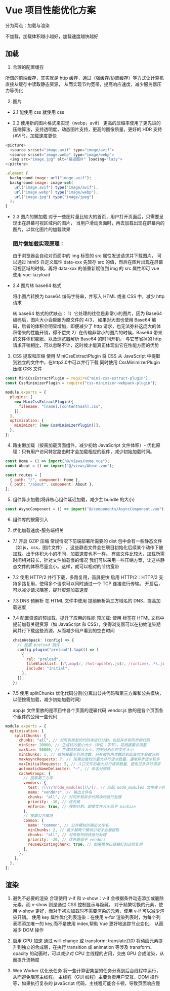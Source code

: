 # Vue 项目性能优化方案

分为两点：加载与渲染

不加载，加载体积越小越好，加载速度越快越好

## 加载

1. 合理的配置缓存

所谓的前端缓存，其实就是 http 缓存，通过（强缓存/协商缓存）等方式让计算机直接从缓存中读取静态资源，
从而实现节约宽带，提高响应速度，减少服务器压力等优化

2. 图片

- 2.1 能使用 css 就使用 css

- 2.2 使用新的图片格式来实现（webp，avif）
  更高的压缩率使用了更先进的压缩算法，支持透明度，动态图片支持，更高的图像质量，更好的 HDR 支持 (AVIF)，加载速度更快

```js
<picture>
  <source srcset="image.avif" type="image/avif">
  <source srcset="image.webp" type="image/webp">
  <img src="image.jpg" alt="描述图片" loading="lazy">
</picture>

.element {
  background-image: url("image.avif");
  background-image: image-set(
    url("image.avif") type("image/avif"),
    url("image.webp") type("image/webp"),
    url("image.jpg") type("image/jpeg")
  );
}
```

- 2.3 图片的懒加载
  对于一些图片量比较大的首页，用户打开页面后，只需要呈现出在屏幕可视区域内的图片，
  当用户滑动页面时，再去加载出现在屏幕内的图片，以优化图片的加载效果

  ### 图片懒加载实现原理：

  由于浏览器会自动对页面中的 img 标签的 src 属性发送请求并下载图片，
  可以通过 html5 自定义属性 data-xxx 先暂存 src 的值，然后在图片出现在屏幕可视区域的时候，再将 data-xxx 的值重新赋值到 img 的 src 属性即可
  vue 使用 vue-lazyload

- 2.4 图片转 base64 格式

  将小图片转换为 base64 编码字符串，并写入 HTML 或者 CSS 中，减少 http 请求

  转 base64 格式的优缺点：
  1）它处理的往往是非常小的图片，因为 Base64 编码后，图片大小会膨胀为原文件的 4/3，
  如果对大图也使用 Base64 编码，后者的体积会明显增加，即便减少了 http 请求，也无法弥补这庞大的体积带来的性能开销，得不偿失
  2）在传输非常小的图片的时候，Base64 带来的文件体积膨胀、以及浏览器解析 Base64 的时间开销，
  与它节省掉的 http 请求开销相比，可以忽略不计，这时候才能真正体现出它在性能方面的优势

3. CSS 提取和压缩
   使用 MiniCssExtractPlugin 将 CSS 从 JavaScript 中提取到独立的文件中，在http2.0中可以并行下载
   同时使用 CssMinimizerPlugin 压缩 CSS 文件

```js
const MiniCssExtractPlugin = require("mini-css-extract-plugin");
const CssMinimizerPlugin = require("css-minimizer-webpack-plugin");

module.exports = {
  plugins: [
    new MiniCssExtractPlugin({
      filename: "[name].[contenthash].css",
    }),
  ],
  optimization: {
    minimizer: [new CssMinimizerPlugin()],
  },
};
```

4. 路由懒加载（按需加载页面组件，减少初始 JavaScript 文件体积）- 优化原理：只有用户访问特定路由时才会加载相应的组件，减少初始加载时间。

```js
const Home = () => import("@/views/Home.vue");
const About = () => import("@/views/About.vue");

const routes = [
  { path: "/", component: Home },
  { path: "/about", component: About },
];
```

5. 组件异步加载(将非核心组件延迟加载，减少主 bundle 的大小)

```js
const AsyncComponent = () => import("@/components/AsyncComponent.vue");
```

6. 组件库的按需引入

7. 优化加载速度-服务端相关

- 7.1 开启 GZIP 压缩
  常规情况下前端部署所需要的 dist 包中会有一些静态文件（如 js，css，图片文件）
  。这些静态文件会在项目初始化后续某个动作下被加载。出于体积大小的不同，加载速度也不一样。
  有些文件比较大，加载所需时间相对较长，针对文件加载慢的情况
  我们可以采用一些压缩方案，让这些静态文件的体积尽量变小。这样，就可以相对的节约宽带
- 7.2 使用 HTTP/2 并行下载，多路复用，首屏更快
  启用 HTTP/2：HTTP/2 支持多路复用，使得多个请求可以同时通过一个 TCP 连接进行传输。
  开启后，可以减少请求阻塞，提升资源加载速度
- 7.3 DNS 预解析
  在 HTML 文件中使用 <link rel="dns-prefetch" href="//example.com"> 提前解析第三方域名的 DNS，提高加载速度

- 7.4 配置资源的预加载，提升了应用的性能
  预加载: 使用 <link rel="preload"> 标签在 HTML 文档中提前加载关键资源（如 JavaScript 和 CSS），使得浏览器可以在初始渲染期间并行下载这些资源，从而减少用户看到的空白时间

  ```js
  chainWebpack: (config) => {
    // 配置 preload 插件
    config.plugin("preload").tap(() => [
      {
        rel: "preload",
        fileBlacklist: [/\.map$/, /hot-update\.js$/, /runtime\..*\.js$/],
        include: "initial",
      },
    ]);
  };
  ```

- 7.5 使用 splitChunks 优化代码分割(分离出公共代码和第三方库和公共模块，以便按需加载，减少初始加载时间)

  app.js 文件里放的是项目中各个页面的逻辑代码
  vendor.js 放的是各个页面各个组件的公用一些代码

```js
module.exports = {
  optimization: {
    splitChunks: {
      chunks: "all", // 对所有类型的代码块进行分割，包括异步和同步的代码
      minSize: 20000, // 生成块的最小大小（单位：字节），可根据需求调整
      maxSize: 50000, // 生成块的最大大小，控制分割后的文件大小
      minChunks: 1, // 模块被最少引用次数，只有被引用次数达到此值时才会被分割
      maxAsyncRequests: 7, // 按需加载时的最大并行请求数量，通常异步请求较多
      maxInitialRequests: 5, // 入口文件的最大并行请求数量，避免过多并行请求
      automaticNameDelimiter: "~", // 命名分隔符
      cacheGroups: {
        // 提取第三方库
        vendors: {
          test: /[\\/]node_modules[\\/]/, // 匹配 node_modules 文件夹下的模块
          name: "vendors", // 输出文件名
          chunks: "all", // 对同步和异步代码块均进行处理
          priority: -10, // 优先级
          enforce: true, // 强制分割，即使文件大小低于 minSize
        },
        // 提取公共模块
        common: {
          name: "common", // 公共模块的输出文件名
          minChunks: 2, // 最少被两个模块引用才会被提取
          chunks: "all", // 对所有代码块进行处理
          priority: -20, // 优先级低于 vendors
          reuseExistingChunk: true, // 如果模块已经被打包过则复用
        },
      },
    },
  },
};
```

## 渲染

1. 避免不必要的渲染
   合理使用 v-if 和 v-show：v-if 会根据条件动态添加或删除元素，而 v-show 则是通过 CSS 控制显示与隐藏。
   对于频繁切换的元素，使用 v-show 更好，而对于初次加载时不需要渲染的元素，使用 v-if 可以减少渲染开销。
   使用 key 属性优化列表渲染：在使用 v-for 渲染列表时，为每个列表项添加唯一的 key,而不是使用 index,帮助 Vue 更好地追踪节点变化，
   从而减少 DOM 操作

2. 启用 GPU 加速
   通过 will-change 或 transform: translateZ(0) 将动画元素提升到独立的合成层，在执行 transition 或 animation 等涉及 transform、opacity 的动画时，可以减少对 CPU 主线程的占用，交由 GPU 合成渲染，从而提升流畅度

3. Web Worker 优化长任务
   将一些计算密集型的任务分离到后台线程中运行，从而避免阻塞主线程。
   主线程（GUI 线程）主要负责用户交互，DOM 操作等，如果执行复杂的 javaScript 代码，主线程可能会卡顿，导致页面响应慢
